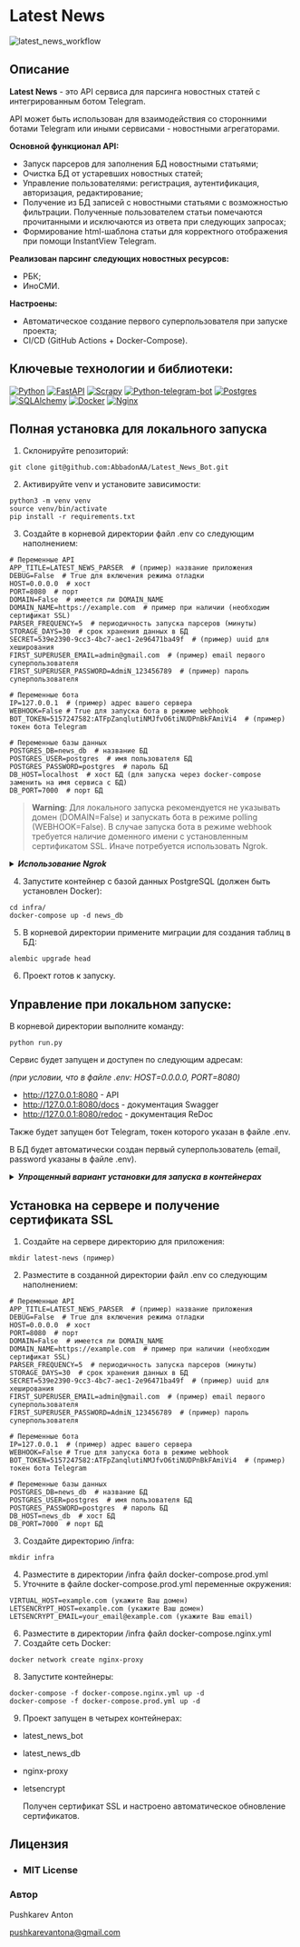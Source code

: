 # Latest News

  ![latest_news_workflow](https://github.com/AbbadonAA/Latest_News_Bot/workflows/latest_news_workflow/badge.svg)

 ## Описание 
  
 **Latest News** - это API сервиса для парсинга новостных статей с интегрированным ботом Telegram.

 API может быть использован для взаимодействия со сторонними ботами Telegram или иными сервисами - новостными агрегаторами.

 **Основной функционал API:**
 - Запуск парсеров для заполнения БД новостными статьями;
 - Очистка БД от устаревших новостных статей;
 - Управление пользователями: регистрация, аутентификация, авторизация, редактирование;
 - Получение из БД записей с новостными статьями с возможностью фильтрации. Полученные пользователем статьи помечаются прочитанными и исключаются из ответа при следующих запросах;
 - Формирование html-шаблона статьи для корректного отображения при помощи InstantView Telegram.

 **Реализован парсинг следующих новостных ресурсов:**
 - РБК;
 - ИноСМИ.
  
 **Настроены:** 
 - Автоматическое создание первого суперпользователя при запуске проекта;
 - CI/CD (GitHub Actions + Docker-Compose).
  
 ## Ключевые технологии и библиотеки: 
 [![Python][Python-badge]][Python-url]
 [![FastAPI][FastAPI-badge]][FastAPI-url]
 [![Scrapy][Scrapy-badge]][Scrapy-url]
 [![Python-telegram-bot][Python-telegram-bot-badge]][Python-telegram-bot-url]
 [![Postgres][Postgres-badge]][Postgres-url]
 [![SQLAlchemy][SQLAlchemy-badge]][SQLAlchemy-url]
 [![Docker][Docker-badge]][Docker-url]
 [![Nginx][Nginx-badge]][Nginx-url]

 ## Полная установка для локального запуска
 1. Склонируйте репозиторий: 
 ```shell
 git clone git@github.com:AbbadonAA/Latest_News_Bot.git
 ``` 
 2. Активируйте venv и установите зависимости: 
 ```shell
 python3 -m venv venv 
 source venv/bin/activate 
 pip install -r requirements.txt 
 ``` 
 3. Создайте в корневой директории файл .env со следующим наполнением: 
 ```dotenv
# Переменные API
APP_TITLE=LATEST_NEWS_PARSER  # (пример) название приложения
DEBUG=False  # True для включения режима отладки
HOST=0.0.0.0  # хост
PORT=8080  # порт
DOMAIN=False  # имеется ли DOMAIN_NAME
DOMAIN_NAME=https://example.com  # пример при наличии (необходим сертификат SSL)
PARSER_FREQUENCY=5  # периодичность запуска парсеров (минуты)
STORAGE_DAYS=30  # срок хранения данных в БД
SECRET=539e2390-9cc3-4bc7-aec1-2e96471ba49f  # (пример) uuid для хеширования
FIRST_SUPERUSER_EMAIL=admin@gmail.com  # (пример) email первого суперпользователя
FIRST_SUPERUSER_PASSWORD=AdmiN_123456789  # (пример) пароль суперпользователя

# Переменные бота
IP=127.0.0.1  # (пример) адрес вашего сервера
WEBHOOK=False # True для запуска бота в режиме webhook
BOT_TOKEN=5157247582:ATFpZanqlutiNMJfvO6tiNUDPnBkFAmiVi4  # (пример) токен бота Telegram

# Переменные базы данных
POSTGRES_DB=news_db  # название БД
POSTGRES_USER=postgres  # имя пользователя БД
POSTGRES_PASSWORD=postgres  # пароль БД
DB_HOST=localhost  # хост БД (для запуска через docker-compose заменить на имя сервиса с БД)
DB_PORT=7000  # порт БД
 ``` 

> **Warning**:
> Для локального запуска рекомендуется не указывать домен (DOMAIN=False) и запускать бота в режиме polling (WEBHOOK=False). В случае запуска бота в режиме webhook требуется наличие доменного имени с установленным сертификатом SSL. Иначе потребуется использовать Ngrok.

<details>
<summary><b><i>Использование Ngrok</i></b></summary>

----

Ngrok позволяет создавать временный
общедоступный адрес (туннель) локального сервера.

Подробнее: https://ngrok.com/

  - Установите Ngrok, следуя официальным инструкциям:

    https://ngrok.com/download

  - Запустите Ngrok и введите команду:
      ```shell
      ngrok http 8080
      ```
  - Задайте значение переменной окружения (.env):
      ```dotenv
      DOMAIN_NAME=https://1234-56-78-9.eu.ngrok.io  # Пример
      ```
----
</details>

 4. Запустите контейнер с базой данных PostgreSQL (должен быть установлен Docker): 
 ```shell
 cd infra/
 docker-compose up -d news_db
 ``` 
 5. В корневой директории примените миграции для создания таблиц в БД: 
 ```shell
 alembic upgrade head 
 ``` 
 6. Проект готов к запуску. 

 ## Управление при локальном запуске: 
 В корневой директории выполните команду: 
 ```shell
 python run.py
 ``` 
 Сервис будет запущен и доступен по следующим адресам:

 *(при условии, что в файле .env: HOST=0.0.0.0, PORT=8080)*
 - http://127.0.0.1:8080 - API 
 - http://127.0.0.1:8080/docs - документация Swagger
 - http://127.0.0.1:8080/redoc - документация ReDoc 
  
 Также будет запущен бот Telegram, токен которого указан в файле .env.

 В БД будет автоматически создан первый суперпользователь (email, password указаны в файле .env).

<details>
<summary><b><i>Упрощенный вариант установки для запуска в контейнерах</i></b></summary>

1. Создайте директорию для приложения: 
 ```shell
 mkdir LATEST_NEWS (пример)
 ``` 
2. Разместите в созданной директории файл .env со следующим наполнением:
```dotenv
# Переменные API
APP_TITLE=LATEST_NEWS_PARSER  # (пример) название приложения
DEBUG=False  # True для включения режима отладки
HOST=0.0.0.0  # хост
PORT=8080  # порт
DOMAIN=False  # имеется ли DOMAIN_NAME
DOMAIN_NAME=https://example.com  # пример при наличии (необходим сертификат SSL)
PARSER_FREQUENCY=5  # периодичность запуска парсеров (минуты)
STORAGE_DAYS=30  # срок хранения данных в БД
SECRET=539e2390-9cc3-4bc7-aec1-2e96471ba49f  # (пример) uuid для хеширования
FIRST_SUPERUSER_EMAIL=admin@gmail.com  # (пример) email первого суперпользователя
FIRST_SUPERUSER_PASSWORD=AdmiN_123456789  # (пример) пароль суперпользователя

# Переменные бота
IP=127.0.0.1  # (пример) адрес вашего сервера
WEBHOOK=False # True для запуска бота в режиме webhook
BOT_TOKEN=5157247582:ATFpZanqlutiNMJfvO6tiNUDPnBkFAmiVi4  # (пример) токен бота Telegram

# Переменные базы данных
POSTGRES_DB=news_db  # название БД
POSTGRES_USER=postgres  # имя пользователя БД
POSTGRES_PASSWORD=postgres  # пароль БД
DB_HOST=news_db  # хост БД
DB_PORT=7000  # порт БД
 ``` 
3. Создайте директорию /infra:
```shell
mkdir infra
```
4. Разместите в директории /infra файл docker-compose.local.yml
5. В директории /infra запустите docker-compose:
```shell
docker-compose -f docker-compose.local.yml up -d
```
6. Проект запущен в двух контейнерах:
- latest_news_bot
- latest_news_db
</details>

 ## Установка на сервере и получение сертификата SSL
1. Создайте на сервере директорию для приложения: 
 ```shell
 mkdir latest-news (пример) 
 ``` 
2. Разместите в созданной директории файл .env со следующим наполнением:
```dotenv
# Переменные API
APP_TITLE=LATEST_NEWS_PARSER  # (пример) название приложения
DEBUG=False  # True для включения режима отладки
HOST=0.0.0.0  # хост
PORT=8080  # порт
DOMAIN=False  # имеется ли DOMAIN_NAME
DOMAIN_NAME=https://example.com  # пример при наличии (необходим сертификат SSL)
PARSER_FREQUENCY=5  # периодичность запуска парсеров (минуты)
STORAGE_DAYS=30  # срок хранения данных в БД
SECRET=539e2390-9cc3-4bc7-aec1-2e96471ba49f  # (пример) uuid для хеширования
FIRST_SUPERUSER_EMAIL=admin@gmail.com  # (пример) email первого суперпользователя
FIRST_SUPERUSER_PASSWORD=AdmiN_123456789  # (пример) пароль суперпользователя

# Переменные бота
IP=127.0.0.1  # (пример) адрес вашего сервера
WEBHOOK=False # True для запуска бота в режиме webhook
BOT_TOKEN=5157247582:ATFpZanqlutiNMJfvO6tiNUDPnBkFAmiVi4  # (пример) токен бота Telegram

# Переменные базы данных
POSTGRES_DB=news_db  # название БД
POSTGRES_USER=postgres  # имя пользователя БД
POSTGRES_PASSWORD=postgres  # пароль БД
DB_HOST=news_db  # хост БД
DB_PORT=7000  # порт БД
 ```
3. Создайте директорию /infra:
```shell
mkdir infra
```
4. Разместите в директории /infra файл docker-compose.prod.yml
5. Уточните в файле docker-compose.prod.yml переменные окружения:
```dotenv
VIRTUAL_HOST=example.com (укажите Ваш домен)
LETSENCRYPT_HOST=example.com (укажите Ваш домен)
LETSENCRYPT_EMAIL=your_email@example.com (укажите Ваш email)
```
6. Разместите в директории /infra файл docker-compose.nginx.yml
7. Создайте сеть Docker:
```shell
docker network create nginx-proxy
```
8. Запустите контейнеры:
```shell
docker-compose -f docker-compose.nginx.yml up -d
docker-compose -f docker-compose.prod.yml up -d
```
9. Проект запущен в четырех контейнерах:
- latest_news_bot
- latest_news_db
- nginx-proxy
- letsencrypt

  Получен сертификат SSL и настроено автоматическое обновление сертификатов.

 ## Лицензия 
 - ### **MIT License** 
  
 ### Автор 
 Pushkarev Anton 
  
 pushkarevantona@gmail.com

 <!-- MARKDOWN LINKS & BADGES -->

[Python-url]: https://www.python.org/
[Python-badge]: https://img.shields.io/badge/Python-14354C?style=for-the-badge&logo=python&logoColor=white

[FastAPI-url]: https://fastapi.tiangolo.com/
[FastAPI-badge]: https://img.shields.io/badge/FastAPI-005571?style=for-the-badge&logo=fastapi

[Scrapy-url]: https://pypi.org/project/Scrapy/
[Scrapy-badge]: https://img.shields.io/badge/-Scrapy-forestgreen?style=for-the-badge&

[Python-telegram-bot-url]: https://github.com/python-telegram-bot/python-telegram-bot
[Python-telegram-bot-badge]: https://img.shields.io/badge/python--telegram--bot-2CA5E0?style=for-the-badge

[Postgres-url]: https://www.postgresql.org/
[Postgres-badge]: https://img.shields.io/badge/postgres-%23316192.svg?style=for-the-badge&logo=postgresql&logoColor=white

[SQLAlchemy-url]: https://pypi.org/project/SQLAlchemy/
[SQLAlchemy-badge]: https://img.shields.io/badge/-SQLAlchemy-dimgrey?style=for-the-badge&

[Docker-url]: https://www.docker.com/
[Docker-badge]: https://img.shields.io/badge/docker-%230db7ed.svg?style=for-the-badge&logo=docker&logoColor=white

[Nginx-url]: https://nginx.org
[Nginx-badge]: https://img.shields.io/badge/nginx-%23009639.svg?style=for-the-badge&logo=nginx&logoColor=white~~
